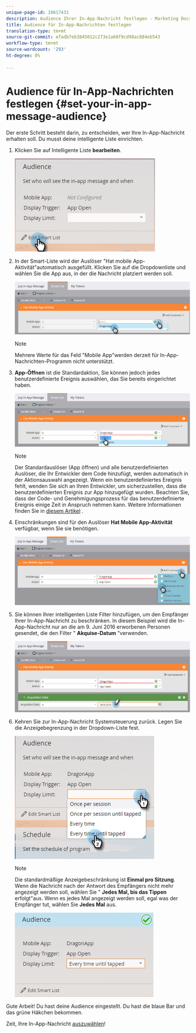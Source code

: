 ```yaml
---
unique-page-id: 10617431
description: Audience Ihrer In-App-Nachricht festlegen - Marketing Docs - Produktdokumentation
title: Audience für In-App-Nachrichten festlegen
translation-type: tm+mt
source-git-commit: efadb7eb3845012c273e1a60f9cd98ac884eb543
workflow-type: tm+mt
source-wordcount: '293'
ht-degree: 0%

---
```



# Audience für In-App-Nachrichten festlegen {#set-your-in-app-message-audience}

Der erste Schritt besteht darin, zu entscheiden, wer Ihre In-App-Nachricht erhalten soll. Du musst deine intelligente Liste einrichten.

1. Klicken Sie auf Intelligente Liste **bearbeiten**.

   ![](assets/image2016-5-9-15-3a15-3a7.png)

1. In der Smart-Liste wird der Auslöser &quot;Hat mobile App-Aktivität&quot;automatisch ausgefüllt. Klicken Sie auf die Dropdownliste und wählen Sie die App aus, in der die Nachricht platziert werden soll.

   ![](assets/image2016-5-9-15-3a18-3a10.png)

   >[!NOTE]
   >
   >Mehrere Werte für das Feld &quot;Mobile App&quot;werden derzeit für In-App-Nachrichten-Programm nicht unterstützt.

1. **App-Öffnen** ist die Standardaktion, Sie können jedoch jedes benutzerdefinierte Ereignis auswählen, das Sie bereits eingerichtet haben.

   ![](assets/image2016-5-9-15-3a20-3a23.png)

   >[!NOTE]
   >
   >Der Standardauslöser (App öffnen) und alle benutzerdefinierten Auslöser, die Ihr Entwickler dem Code hinzufügt, werden automatisch in der Aktionsauswahl angezeigt. Wenn ein benutzerdefiniertes Ereignis fehlt, wenden Sie sich an Ihren Entwickler, um sicherzustellen, dass die benutzerdefinierten Ereignis zur App hinzugefügt wurden. Beachten Sie, dass der Code- und Genehmigungsprozess für das benutzerdefinierte Ereignis einige Zeit in Anspruch nehmen kann. Weitere Informationen finden Sie in [diesem Artikel](/help/marketo/product-docs/mobile-marketing/admin/before-you-create-push-notifications-and-in-app-messages.md) .

1. Einschränkungen sind für den Auslöser **Hat Mobile App-Aktivität** verfügbar, wenn Sie sie benötigen.

   ![](assets/image2016-5-9-15-3a22-3a27.png)

1. Sie können Ihrer intelligenten Liste Filter hinzufügen, um den Empfänger Ihrer In-App-Nachricht zu beschränken. In diesem Beispiel wird die In-App-Nachricht nur an die am 9. Juni 2016 erworbenen Personen gesendet, die den Filter &quot; **Akquise-Datum** &quot;verwenden.

   ![](assets/image2016-5-9-15-3a26-3a2.png)

1. Kehren Sie zur In-App-Nachricht Systemsteuerung zurück. Legen Sie die Anzeigebegrenzung in der Dropdown-Liste fest.

   ![](assets/image2016-5-9-15-3a30-3a35.png)

   >[!NOTE]
   >
   >Die standardmäßige Anzeigebeschränkung ist **Einmal pro Sitzung**. Wenn die Nachricht nach der Antwort des Empfängers nicht mehr angezeigt werden soll, wählen Sie &quot; **Jedes Mal, bis das Tippen** erfolgt&quot;aus. Wenn es jedes Mal angezeigt werden soll, egal was der Empfänger tut, wählen Sie **Jedes Mal** aus.

   ![](assets/image2016-5-9-15-3a32-3a6.png)

Gute Arbeit! Du hast deine Audience eingestellt. Du hast die blaue Bar und das grüne Häkchen bekommen.

Zeit, Ihre In-App-Nachricht [auszuwählen](/help/marketo/product-docs/mobile-marketing/in-app-messages/sending-your-in-app-message/select-your-in-app-message.md)!
